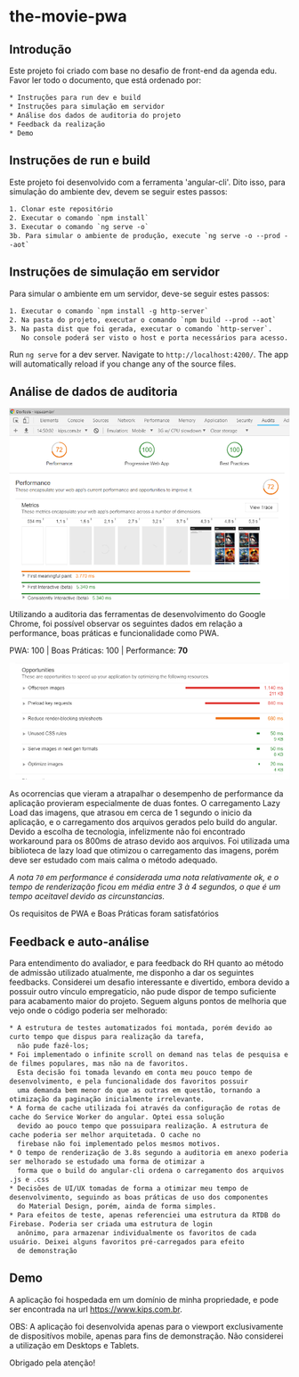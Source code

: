 # the-movie-pwa

## Introdução

Este projeto foi criado com base no desafio de front-end da agenda edu. Favor ler todo o documento, que está ordenado por:

    * Instruções para run dev e build  
    * Instruções para simulação em servidor  
    * Análise dos dados de auditoria do projeto  
    * Feedback da realização  
    * Demo  

## Instruções de run e build

Este projeto foi desenvolvido com a ferramenta 'angular-cli'. Dito isso, para simulação do ambiente dev, devem se seguir estes passos:

    1. Clonar este repositório  
    2. Executar o comando `npm install`
    3. Executar o comando `ng serve -o`
    3b. Para simular o ambiente de produção, execute `ng serve -o --prod --aot`


## Instruções de simulação em servidor

Para simular o ambiente em um servidor, deve-se seguir estes passos:

    1. Executar o comando `npm install -g http-server`
    2. Na pasta do projeto, executar o comando `npm build --prod --aot`
    3. Na pasta dist que foi gerada, executar o comando `http-server`.
       No console poderá ser visto o host e porta necessários para acesso.
    

Run `ng serve` for a dev server. Navigate to `http://localhost:4200/`. The app will automatically reload if you change any of the source files.

## Análise de dados de auditoria

![audit1](audit1.PNG)

Utilizando a auditoria das ferramentas de desenvolvimento do Google Chrome, foi possível observar os seguintes dados em relação a performance, boas práticas e
funcionalidade como PWA.

PWA: 100 | Boas Práticas: 100 | Performance: **70**

![audit2](audit2.PNG)

As ocorrencias que vieram a atrapalhar o desempenho de performance da aplicação provieram especialmente de duas fontes. O carregamento Lazy Load das imagens, que atrasou
em cerca de 1 segundo o inicio da aplicação, e o carregamento dos arquivos gerados pelo build do angular. Devido a escolha de tecnologia, infelizmente não foi encontrado
workaround para os 800ms de atraso devido aos arquivos. Foi utilizada uma biblioteca de lazy load que otimizou o carregamento das imagens, porém deve ser estudado com 
mais calma o método adequado.

*A nota `70` em performance é considerada uma nota relativamente ok, e o tempo de renderização ficou em média entre 3 à 4 segundos, o que é um tempo aceitavel devido as circunstancias.*

Os requisitos de PWA e Boas Práticas foram satisfatórios

## Feedback e auto-análise

Para entendimento do avaliador, e para feedback do RH quanto ao método de admissão utilizado atualmente, me disponho a dar os seguintes feedbacks. Considerei um desafio interessante e divertido, embora devido a possuir outro vínculo empregatício, não pude dispor de tempo suficiente para acabamento maior do projeto. Seguem alguns pontos
de melhoria que vejo onde o código poderia ser melhorado:
    
    * A estrutura de testes automatizados foi montada, porém devido ao curto tempo que dispus para realização da tarefa,
      não pude fazê-los;
    * Foi implementado o infinite scroll on demand nas telas de pesquisa e de filmes populares, mas não na de favoritos.
      Esta decisão foi tomada levando em conta meu pouco tempo de desenvolvimento, e pela funcionalidade dos favoritos possuir
      uma demanda bem menor do que as outras em questão, tornando a otimização da paginação inicialmente irrelevante.
    * A forma de cache utilizada foi através da configuração de rotas de cache do Service Worker do angular. Optei essa solução
      devido ao pouco tempo que possuipara realização. A estrutura de cache poderia ser melhor arquitetada. O cache no
      firebase não foi implementado pelos mesmos motivos.
    * O tempo de renderização de 3.8s segundo a auditoria em anexo poderia ser melhorado se estudado uma forma de otimizar a
      forma que o build do angular-cli ordena o carregamento dos arquivos .js e .css
    * Decisões de UI/UX tomadas de forma a otimizar meu tempo de desenvolvimento, seguindo as boas práticas de uso dos componentes
      do Material Design, porém, ainda de forma simples.
    * Para efeitos de teste, apenas referenciei uma estrutura da RTDB do Firebase. Poderia ser criada uma estrutura de login
      anônimo, para armazenar individualmente os favoritos de cada usuário. Deixei alguns favoritos pré-carregados para efeito
      de demonstração

## Demo

A aplicação foi hospedada em um domínio de minha propriedade, e pode ser encontrada na url https://www.kips.com.br. 

OBS: A aplicação foi desenvolvida apenas para o viewport exclusivamente de dispositívos mobile, apenas para fins de demonstração. Não considerei a utilização em Desktops e Tablets.

Obrigado pela atenção!
